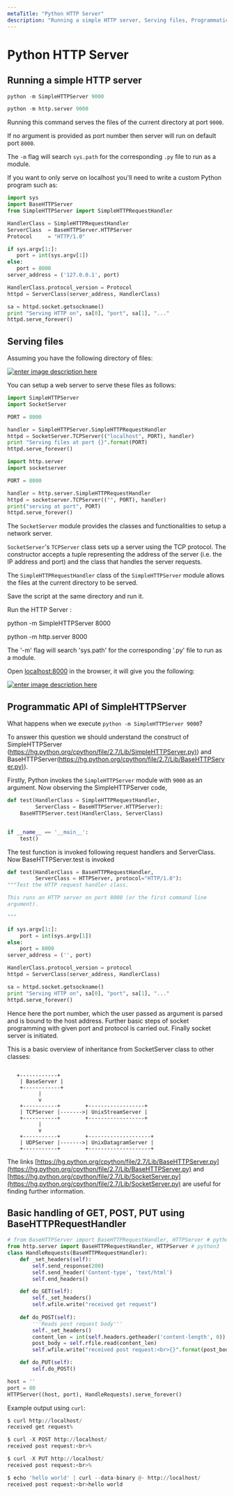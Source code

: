 ```yaml
---
metaTitle: "Python HTTP Server"
description: "Running a simple HTTP server, Serving files, Programmatic API of SimpleHTTPServer, Basic handling of GET, POST, PUT using BaseHTTPRequestHandler"
---
```


# Python HTTP Server



## Running a simple HTTP server


```py
python -m SimpleHTTPServer 9000

```

```py
python -m http.server 9000

```

Running this command serves the files of the current directory at port `9000`.

If no argument is provided as port number then server will run on default port `8000`.

The `-m` flag will search `sys.path` for the corresponding `.py` file to run as a module.

If you want to only serve on localhost you'll need to write a custom Python program such as:

```py
import sys
import BaseHTTPServer
from SimpleHTTPServer import SimpleHTTPRequestHandler

HandlerClass = SimpleHTTPRequestHandler
ServerClass  = BaseHTTPServer.HTTPServer
Protocol     = "HTTP/1.0"

if sys.argv[1:]:
   port = int(sys.argv[1])
else:
   port = 8000
server_address = ('127.0.0.1', port)

HandlerClass.protocol_version = Protocol
httpd = ServerClass(server_address, HandlerClass)

sa = httpd.socket.getsockname()
print "Serving HTTP on", sa[0], "port", sa[1], "..."
httpd.serve_forever()

```



## Serving files


Assuming you have the following directory of files:

[<img src="http://i.stack.imgur.com/61fLG.jpg" alt="enter image description here" />](http://i.stack.imgur.com/61fLG.jpg)

You can setup a web server to serve these files as follows:

```py
import SimpleHTTPServer
import SocketServer

PORT = 8000

handler = SimpleHTTPServer.SimpleHTTPRequestHandler
httpd = SocketServer.TCPServer(("localhost", PORT), handler)
print "Serving files at port {}".format(PORT)
httpd.serve_forever()

```

```py
import http.server
import socketserver

PORT = 8000

handler = http.server.SimpleHTTPRequestHandler
httpd = socketserver.TCPServer(("", PORT), handler)
print("serving at port", PORT)
httpd.serve_forever()

```

The `SocketServer` module provides the classes and functionalities to setup a network server.

`SocketServer`'s `TCPServer` class sets up a server using the TCP protocol. The constructor accepts
a tuple representing the address of the server (i.e. the IP address and port) and the class that
handles the server requests.

The `SimpleHTTPRequestHandler` class of the `SimpleHTTPServer` module allows
the files at the current directory to be served.

Save the script at the same directory and run it.

Run the HTTP Server :

python -m SimpleHTTPServer 8000

python -m http.server 8000

The '-m' flag will search 'sys.path' for the corresponding '.py' file to run as a module.

Open [localhost:8000](http://localhost:8000) in the browser, it will give you the following:

[<img src="http://i.stack.imgur.com/FfhnV.jpg" alt="enter image description here" />](http://i.stack.imgur.com/FfhnV.jpg)



## Programmatic API of SimpleHTTPServer


What happens when we execute `python -m SimpleHTTPServer 9000`?

To answer this question we should understand the construct of SimpleHTTPServer ([https://hg.python.org/cpython/file/2.7/Lib/SimpleHTTPServer.py)](https://hg.python.org/cpython/file/2.7/Lib/SimpleHTTPServer.py)) and BaseHTTPServer([https://hg.python.org/cpython/file/2.7/Lib/BaseHTTPServer.py)](https://hg.python.org/cpython/file/2.7/Lib/BaseHTTPServer.py)).

Firstly, Python invokes the `SimpleHTTPServer` module with `9000` as an argument. Now observing the SimpleHTTPServer code,

```py
def test(HandlerClass = SimpleHTTPRequestHandler,
         ServerClass = BaseHTTPServer.HTTPServer):
    BaseHTTPServer.test(HandlerClass, ServerClass)


if __name__ == '__main__':
    test()

```

The test function is invoked following request handlers and ServerClass. Now BaseHTTPServer.test is invoked

```py
def test(HandlerClass = BaseHTTPRequestHandler,
         ServerClass = HTTPServer, protocol="HTTP/1.0"):
"""Test the HTTP request handler class.

This runs an HTTP server on port 8000 (or the first command line
argument).

"""

if sys.argv[1:]:
    port = int(sys.argv[1])
else:
    port = 8000
server_address = ('', port)

HandlerClass.protocol_version = protocol
httpd = ServerClass(server_address, HandlerClass)

sa = httpd.socket.getsockname()
print "Serving HTTP on", sa[0], "port", sa[1], "..."
httpd.serve_forever()

```

Hence here the port number, which the user passed as argument is parsed and is bound to the host address. Further basic steps of socket programming with given port and protocol is carried out. Finally socket server is initiated.

This is a basic overview of inheritance from SocketServer class to other classes:

```

   +------------+
    | BaseServer |
    +------------+
          |
          v
    +-----------+        +------------------+
    | TCPServer |------->| UnixStreamServer |
    +-----------+        +------------------+
          |
          v
    +-----------+        +--------------------+
    | UDPServer |------->| UnixDatagramServer |
    +-----------+        +--------------------+

```

The links
[https://hg.python.org/cpython/file/2.7/Lib/BaseHTTPServer.py](https://hg.python.org/cpython/file/2.7/Lib/BaseHTTPServer.py) and [https://hg.python.org/cpython/file/2.7/Lib/SocketServer.py](https://hg.python.org/cpython/file/2.7/Lib/SocketServer.py) are useful for finding further information.



## Basic handling of GET, POST, PUT using BaseHTTPRequestHandler


```py
# from BaseHTTPServer import BaseHTTPRequestHandler, HTTPServer # python2
from http.server import BaseHTTPRequestHandler, HTTPServer # python3
class HandleRequests(BaseHTTPRequestHandler):
    def _set_headers(self):
        self.send_response(200)
        self.send_header('Content-type', 'text/html')
        self.end_headers()

    def do_GET(self):
        self._set_headers()
        self.wfile.write("received get request")
        
    def do_POST(self):
        '''Reads post request body'''
        self._set_headers()
        content_len = int(self.headers.getheader('content-length', 0))
        post_body = self.rfile.read(content_len)
        self.wfile.write("received post request:<br>{}".format(post_body))

    def do_PUT(self):
        self.do_POST()

host = ''
port = 80
HTTPServer((host, port), HandleRequests).serve_forever()

```

Example output using `curl`:

```py
$ curl http://localhost/
received get request%                                                                                                                                                                                       

$ curl -X POST http://localhost/
received post request:<br>%                                                                                                                                                                                 

$ curl -X PUT http://localhost/
received post request:<br>%                                                                                                                                                                                 

$ echo 'hello world' | curl --data-binary @- http://localhost/
received post request:<br>hello world

```


